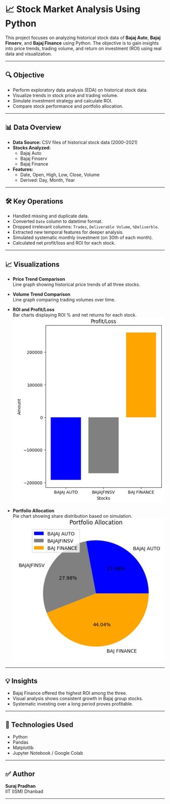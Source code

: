# 📈 Stock Market Analysis Using Python

This project focuses on analyzing historical stock data of **Bajaj Auto**, **Bajaj Finserv**, and **Bajaj Finance** using Python. The objective is to gain insights into price trends, trading volume, and return on investment (ROI) using real data and visualization.

---

## 🔍 Objective

- Perform exploratory data analysis (EDA) on historical stock data.
- Visualize trends in stock price and trading volume.
- Simulate investment strategy and calculate ROI.
- Compare stock performance and portfolio allocation.

---

## 📊 Data Overview

- **Data Source:** CSV files of historical stock data (2000–2021)
- **Stocks Analyzed:**
  - Bajaj Auto
  - Bajaj Finserv
  - Bajaj Finance
- **Features:**
  - Date, Open, High, Low, Close, Volume
  - Derived: Day, Month, Year

---

## 🛠️ Key Operations

- Handled missing and duplicate data.
- Converted `Date` column to datetime format.
- Dropped irrelevant columns: `Trades`, `Deliverable Volume`, `%Deliverble`.
- Extracted new temporal features for deeper analysis.
- Simulated systematic monthly investment (on 30th of each month).
- Calculated net profit/loss and ROI for each stock.

---

## 📈 Visualizations

- **Price Trend Comparison**  
  Line graph showing historical price trends of all three stocks.
  
- **Volume Trend Comparison**  
  Line graph comparing trading volumes over time.

- **ROI and Profit/Loss**  
  Bar charts displaying ROI % and net returns for each stock.  
  ![ROI Bar Chart](ROI%20Bar%20Chart.jpg)

- **Portfolio Allocation**  
  Pie chart showing share distribution based on simulation.  
  ![Portfolio Allocation Pie Chart](Portfolio%20Allocation%20Pie%20Chart.jpg)

---

## 💡 Insights

- Bajaj Finance offered the highest ROI among the three.
- Visual analysis shows consistent growth in Bajaj group stocks.
- Systematic investing over a long period proves profitable.

---

## 🧠 Technologies Used

- Python
- Pandas
- Matplotlib
- Jupyter Notebook / Google Colab

---

## ✅ Author

**Suraj Pradhan**  
IIT (ISM) Dhanbad  

---
